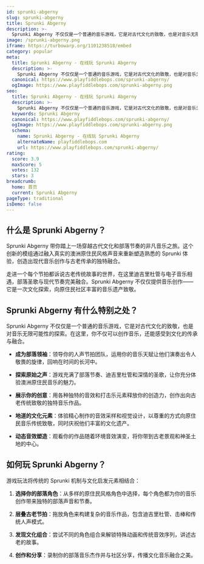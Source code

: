 ```yaml
---
id: sprunki-abgerny
slug: sprunki-abgerny
title: Sprunki Abgerny
description: >-
  Sprunki Abgerny 不仅仅是一个普通的音乐游戏，它是对古代文化的致敬，也是对音乐无限可能性的探索。在这里，你不仅可以创作音乐，还能感受到文化的传承与融合。
image: /sprunki-abgerny.png
iframe: https://turbowarp.org/1101238518/embed
category: popular
meta:
  title: Sprunki Abgerny - 在线玩 Sprunki Abgerny
  description: >-
    Sprunki Abgerny 不仅仅是一个普通的音乐游戏，它是对古代文化的致敬，也是对音乐无限可能性的探索。在这里，你不仅可以创作音乐，还能感受到文化的传承与融合。
  canonical: https://www.playfiddlebops.com/sprunki-abgerny/
  ogImage: https://www.playfiddlebops.com/sprunki-abgerny.png
seo:
  title: Sprunki Abgerny - 在线玩 Sprunki Abgerny
  description: >-
    Sprunki Abgerny 不仅仅是一个普通的音乐游戏，它是对古代文化的致敬，也是对音乐无限可能性的探索。在这里，你不仅可以创作音乐，还能感受到文化的传承与融合。
  keywords: Sprunki Abgerny
  canonical: https://www.playfiddlebops.com/sprunki-abgerny/
  ogImage: https://www.playfiddlebops.com/sprunki-abgerny.png
  schema:
    name: Sprunki Abgerny - 在线玩 Sprunki Abgerny
    alternateName: playfiddlebops.com
    url: https://www.playfiddlebops.com/sprunki-abgerny/
rating:
  score: 3.9
  maxScore: 5
  votes: 132
  stars: 3
breadcrumb:
  home: 首页
  current: Sprunki Abgerny
pageType: traditional
isDemo: false
---
```


## 什么是 Sprunki Abgerny？

Sprunki Abgerny 带你踏上一场穿越古代文化和部落节奏的非凡音乐之旅。这个创新的模组通过融入真实的澳洲原住民风格声音来重新塑造熟悉的 Sprunki 体验，创造出现代音乐创作与古老传承的独特融合。

走进一个每个节拍都诉说古老传统故事的世界，在这里迪吉里杜管与电子音乐相遇，部落圣歌与现代节奏完美融合。Sprunki Abgerny 不仅仅提供音乐创作——它是一次文化探索，向原住民社区丰富的音乐遗产致敬。

## Sprunki Abgerny 有什么特别之处？

Sprunki Abgerny 不仅仅是一个普通的音乐游戏，它是对古代文化的致敬，也是对音乐无限可能性的探索。在这里，你不仅可以创作音乐，还能感受到文化的传承与融合。

- **成为部落领袖**：领导你的人声节拍团队，运用你的音乐天赋让他们演奏出令人敬畏的旋律，回响在时间的长河中。

- **探索原始之声**：游戏充满了部落节奏、迪吉里杜管和深情的圣歌，让你充分体验澳洲原住民音乐的魅力。

- **展示你的创意**：用各种独特的音效和打击乐元素释放你的创造力，创作出向古老传统致敬的独特音乐作品。

- **地道的文化元素**：体验精心制作的音效采样和视觉设计，以尊重的方式向原住民音乐传统致敬，同时庆祝他们丰富的文化遗产。

- **动态音效塑造**：观看你的作品随着环境音效演变，将你带到古老景观和神圣土地的中心。

## 如何玩 Sprunki Abgerny？

游戏玩法将传统的 Sprunki 机制与文化启发元素相结合：

1. **选择你的部落角色**：从多样的原住民风格角色中选择，每个角色都为你的音乐创作带来独特的部落声音和节奏。

1. **层叠古老节拍**：拖放角色来构建复杂的音乐作品，包含迪吉里杜管、击棒和传统人声模式。

1. **发现文化组合**：尝试不同的角色组合来解锁特殊动画和传统音效序列，讲述古老的故事。

1. **创作和分享**：录制你的部落音乐杰作并与社区分享，传播文化音乐融合之美。